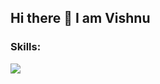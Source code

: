 ## Hi there 👋 I am Vishnu
<h3 align="left">Skills:</h3>
<img src="https://skillicons.dev/icons?i=html,css,js,c,cpp,figma,linux,arduino,java,mongodb,mysql," />
<!--
**Vishnu2839/vishnu2839** is a ✨ _special_ ✨ repository because its `README.md` (this file) appears on your GitHub profile.

Here are some ideas to get you started:

- 🔭 I’m currently working on ...
- 🌱 I’m currently learning ...
- 👯 I’m looking to collaborate on ...
- 🤔 I’m looking for help with ...
- 💬 Ask me about ...
- 📫 How to reach me: ...
- 😄 Pronouns: ...
- ⚡ Fun fact: ...
-->
